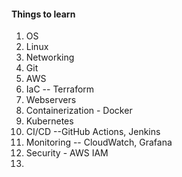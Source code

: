 
#### Things to learn
1. OS
2. Linux
3. Networking
4. Git
5. AWS
6. IaC -- Terraform
7. Webservers
8. Containerization - Docker
9. Kubernetes
10. CI/CD --GitHub Actions, Jenkins
11. Monitoring -- CloudWatch, Grafana
12. Security  - AWS IAM
13. 